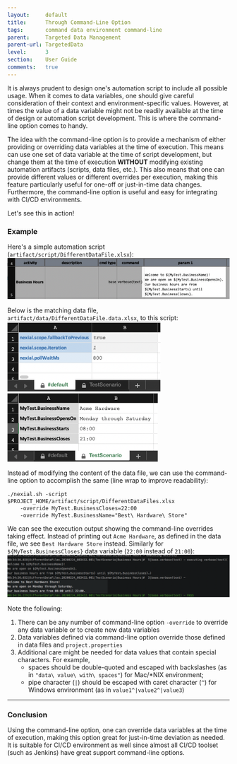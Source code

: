 ```yaml
---
layout:     default
title:      Through Command-Line Option
tags:       command data environment command-line
parent:     Targeted Data Management
parent-url: TargetedData
level:      3
section:    User Guide
comments:   true
---
```


It is always prudent to design one's automation script to include all possible usage. When it comes to data variables, 
one should give careful consideration of their context and environment-specific values. However, at times the value
of a data variable might not be readily available at the time of design or automation script development. This is where
the command-line option comes to handy.

The idea with the command-line option is to provide a mechanism of either providing or overriding data variables at the 
time of execution. This means can use one set of data variable at the time of script development, but change them at the
time of execution **WITHOUT** modifying existing automation artifacts (scripts, data files, etc.). This also means that 
one can provide different values or different overrides per execution, making this feature particularly useful for 
one-off or just-in-time data changes. Furthermore, the command-line option is useful and easy for integrating with CI/CD
environments. 

Let's see this in action!


### Example
Here's a simple automation script (`artifact/script/DifferentDataFile.xlsx`):<br/>
![](image/TargetedData_datafile_01.png)

Below is the matching data file, `artifact/data/DifferentDataFile.data.xlsx`, to this script:<br/>
![](image/TargetedData_datafile_02.png) &nbsp; ![](image/TargetedData_datafile_03.png)

Instead of modifying the content of the data file, we can use the command-line option to accomplish the same (line 
wrap to improve readability):<br/>
```
./nexial.sh -script $PROJECT_HOME/artifact/script/DifferentDataFiles.xlsx
    -override MyTest.BusinessCloses=22:00
    -override MyTest.BusinessName="Best\ Hardware\ Store"
```

We can see the execution output showing the command-line overrides taking effect. Instead of printing out 
`Acme Hardware`, as defined in the data file, we see `Best Hardware Store` instead. Similarly for 
`${MyTest.BusinessCloses}` data variable (`22:00` instead of `21:00`):<br/>
![](image/TargetedData_CLI1.png)

Note the following:
1. There can be any number of command-line option `-override` to override any data variable or to create new data 
   variables
2. Data variables defined via command-line option override those defined in data files and `project.properties`
3. Additional care might be needed for data values that contain special characters. For example, 
   - spaces should be double-quoted and escaped with backslashes (as in `"data\ value\ with\ spaces"`) for 
     Mac/*NIX environment; 
   - pipe character (`|`) should be escaped with caret character (`^`) for Windows environment 
     (as in `value1^|value2^|value3`)


-----

### Conclusion
Using the command-line option, one can override data variables at the time of execution, making this option great for
just-in-time deviation as needed. It is suitable for CI/CD environment as well since almost all CI/CD toolset 
(such as Jenkins) have great support command-line options.
